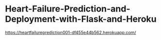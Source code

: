 # Heart-Failure-Prediction-and-Deployment-with-Flask-and-Heroku
https://heartfailureprediction001-df455e44b562.herokuapp.com/

